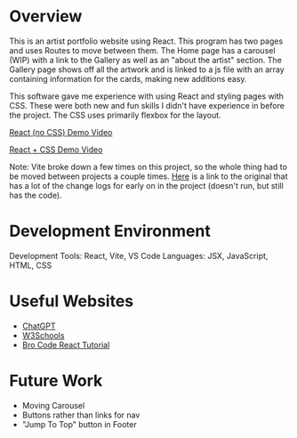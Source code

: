 # Overview

This is an artist portfolio website using React. This program has two pages and uses Routes to move between them. The Home page has a carousel (WIP) with a link to the Gallery as well as an "about the artist" section. The Gallery page shows off all the artwork and is linked to a js file with an array containing information for the cards, making new additions easy. 

This software gave me experience with using React and styling pages with CSS. These were both new and fun skills I didn't have experience in before the project. The CSS uses primarily flexbox for the layout. 

[React (no CSS) Demo Video](https://youtu.be/UfZVN_o7uvU)

[React + CSS Demo Video](https://youtu.be/4WjV8VuAYvE)

Note: 
Vite broke down a few times on this project, so the whole thing had to be moved between projects a couple times. [Here](https://github.com/PinkCheetah1/LydiaHarrisCeramics) is a link to the original that has a lot of the change logs for early on in the project (doesn't run, but still has the code).

# Development Environment

Development Tools: React, Vite, VS Code
Languages: JSX, JavaScript, HTML, CSS

# Useful Websites

- [ChatGPT](https://chatgpt.com/)
- [W3Schools](https://www.w3schools.com/)
- [Bro Code React Tutorial](https://www.youtube.com/watch?v=hn80mWvP-9g&list=PLZPZq0r_RZOMQArzyI32mVndGBZ3D99XQ)

# Future Work

- Moving Carousel
- Buttons rather than links for nav
- "Jump To Top" button in Footer